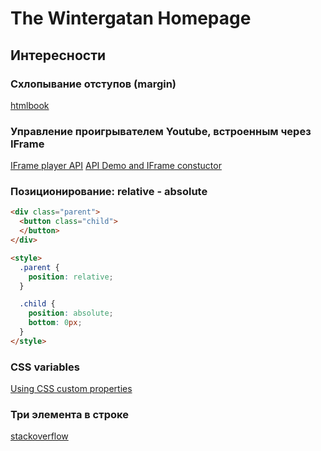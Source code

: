 # The Wintergatan Homepage

## Интересности

### Схлопывание отступов (margin)

[htmlbook](http://htmlbook.ru/samlayout/blochnaya-verstka/skhlopyvayushchiesya-otstupy)

### Управление проигрывателем Youtube, встроенным через IFrame

[IFrame player API](https://developers.google.com/youtube/iframe_api_reference)
[API Demo and IFrame constuctor](https://developers.google.com/youtube/youtube_player_demo)

### Позиционирование: relative - absolute

```HTML
<div class="parent">
  <button class="child">
  </button>
</div>

<style>
  .parent {
    position: relative;
  }

  .child {
    position: absolute;
    bottom: 0px;
  }
</style>
```

### CSS variables

[Using CSS custom properties](https://developer.mozilla.org/en-US/docs/Web/CSS/Using_CSS_custom_properties)

### Три элемента в строке

[stackoverflow](https://stackoverflow.com/questions/48464444/how-to-display-3-items-per-row-in-flexbox/48464559)